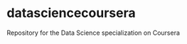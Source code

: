 datasciencecoursera
===================

Repository for the Data Science specialization on Coursera 
